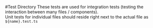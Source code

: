 #Test Directory
These tests are used for integration tests (testing the interaction between many files / components).  
Unit tests for individual files should reside right next to the actual file as `${name}.test.ts` 
